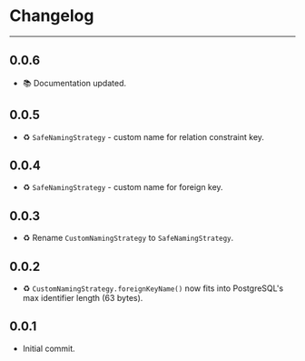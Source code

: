 # Changelog

---

## 0.0.6

-   📚 Documentation updated.

## 0.0.5

-   ♻️ `SafeNamingStrategy` - custom name for relation constraint key.

## 0.0.4

-   ♻️ `SafeNamingStrategy` - custom name for foreign key.

## 0.0.3

-   ♻️ Rename `CustomNamingStrategy` to `SafeNamingStrategy`.

## 0.0.2

-   ♻️ `CustomNamingStrategy.foreignKeyName()` now fits into PostgreSQL's max identifier length (63 bytes).

## 0.0.1

-   Initial commit.
